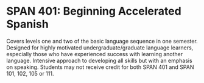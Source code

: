 # SPAN 401: Beginning Accelerated Spanish

Covers levels one and two of the basic language sequence in one semester. Designed for highly motivated undergraduate/graduate language learners, especially those who have experienced success with learning another language. Intensive approach to developing all skills but with an emphasis on speaking. Students may not receive credit for both SPAN 401 and SPAN 101, 102, 105 or 111.